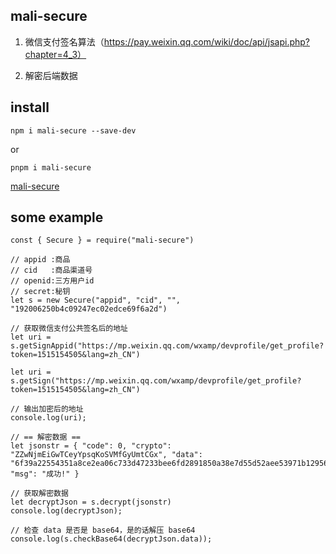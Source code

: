 ## mali-secure

1. 微信支付签名算法（https://pay.weixin.qq.com/wiki/doc/api/jsapi.php?chapter=4_3）

2. 解密后端数据

## install

`npm i mali-secure --save-dev`

or

`pnpm i mali-secure`

[mali-secure](https://www.npmjs.com/package/mali-secure)

## some example

```
const { Secure } = require("mali-secure")

// appid :商品 
// cid   :商品渠道号
// openid:三方用户id
// secret:秘钥
let s = new Secure("appid", "cid", "", "192006250b4c09247ec02edce69f6a2d")

// 获取微信支付公共签名后的地址
let uri = s.getSignAppid("https://mp.weixin.qq.com/wxamp/devprofile/get_profile?token=1515154505&lang=zh_CN")

let uri = s.getSign("https://mp.weixin.qq.com/wxamp/devprofile/get_profile?token=1515154505&lang=zh_CN")

// 输出加密后的地址
console.log(uri);

// == 解密数据 ==
let jsonstr = { "code": 0, "crypto": "ZZwNjmEiGwTCeyYpsqKoSVMfGyUmtCGx", "data": "6f39a22554351a8ce2ea06c733d47233bee6fd2891850a38e7d55d52aee53971b129561ba3186c8ca5e3090719909cef2d03785e829e38ca76da0051fac5bf64", "msg": "成功!" }

// 获取解密数据
let decryptJson = s.decrypt(jsonstr)
console.log(decryptJson);

// 检查 data 是否是 base64，是的话解压 base64
console.log(s.checkBase64(decryptJson.data));
```
